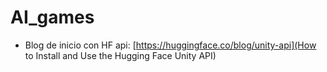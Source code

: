 # AI_games

- Blog de inicio con HF api: [https://huggingface.co/blog/unity-api](How to Install and Use the Hugging Face Unity API)